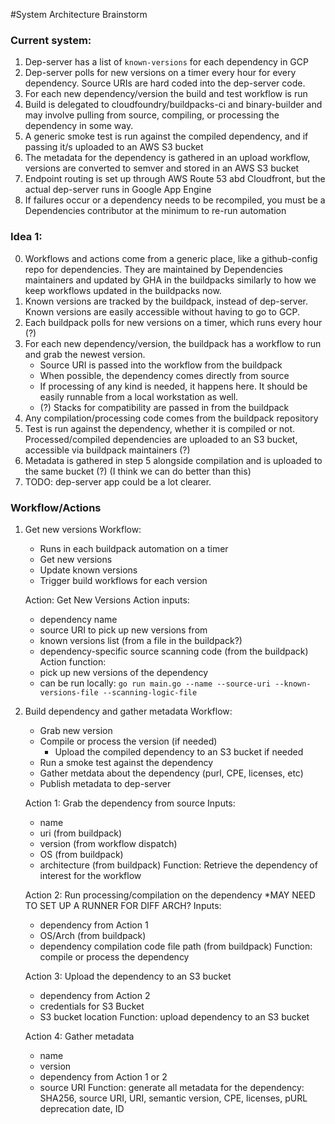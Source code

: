 #System Architecture Brainstorm

### Current system:
1. Dep-server has a list of `known-versions` for each dependency in GCP
2. Dep-server polls for new versions on a timer every hour for every
   dependency. Source URIs are hard coded into the dep-server code.
3. For each new dependency/version the build and test workflow is run
4. Build is delegated to cloudfoundry/buildpacks-ci and binary-builder and may involve pulling
   from source, compiling, or processing the dependency in some way.
5. A generic smoke test is run against the compiled dependency, and if passing
   it/s uploaded to an AWS S3 bucket
6. The metadata for the dependency is gathered in an upload workflow, versions
   are converted to semver and stored in an AWS S3 bucket
7. Endpoint routing is set up through AWS Route 53 abd Cloudfront, but the
   actual dep-server runs in Google App Engine
8. If failures occur or a dependency needs to be recompiled, you must be a
   Dependencies contributor at the minimum to re-run automation

### Idea 1:
0. Workflows and actions come from a generic place, like a github-config repo
   for dependencies. They are maintained by Dependencies maintainers and
   updated by GHA in the buildpacks similarly to how we keep workflows updated
   in the buildpacks now.
1. Known versions are tracked by the buildpack, instead of dep-server. Known
   versions are easily accessible without having to go to GCP.
2. Each buildpack polls for new versions on a timer, which runs every hour (?)
3. For each new dependency/version, the buildpack has a workflow to run and grab the newest version.
   - Source URI is passed into the workflow from the buildpack
   - When possible, the dependency comes directly from source
   - If processing of any kind is needed, it happens here. It should be easily
     runnable from a local workstation as well.
   - (?) Stacks for compatibility are passed in from the buildpack
4. Any compilation/processing code comes from the buildpack repository
5. Test is run against the dependency, whether it is compiled or not.
   Processed/compiled dependencies are uploaded to an S3 bucket, accessible via buildpack maintainers (?)
6. Metadata is gathered in step 5 alongside compilation and is uploaded to the same bucket (?) (I think we can do better than this)
7. TODO: dep-server app could be a lot clearer.

### Workflow/Actions
1. Get new versions
   Workflow:
   * Runs in each buildpack automation on a timer
   * Get new versions
   * Update known versions
   * Trigger build workflows for each version
   
   Action: Get New Versions
   Action inputs:
   * dependency name
   * source URI to pick up new versions from
   * known versions list (from a file in the buildpack?)
   * dependency-specific source scanning code (from the buildpack)
   Action function:
   * pick up new versions of the dependency
   * can be run locally: `go run main.go --name --source-uri --known-versions-file --scanning-logic-file`

2. Build dependency and gather metadata
   Workflow:
   * Grab new version
   * Compile or process the version (if needed)
     * Upload the compiled dependency to an S3 bucket if needed
   * Run a smoke test against the dependency
   * Gather metdata about the dependency (purl, CPE, licenses, etc)
   * Publish metadata to dep-server

   Action 1: Grab the dependency from source
   Inputs:
   * name
   * uri (from buildpack)
   * version (from workflow dispatch)
   * OS (from buildpack)
   * architecture (from buildpack)
   Function: Retrieve the dependency of interest for the workflow

   Action 2: Run processing/compilation on the dependency 
   *MAY NEED TO SET UP A RUNNER FOR DIFF ARCH?
   Inputs:
   * dependency from Action 1
   * OS/Arch (from buildpack)
   * dependency compilation code file path (from buildpack)
   Function: compile or process the dependency

   Action 3: Upload the dependency to an S3 bucket
   * dependency from Action 2
   * credentials for S3 Bucket
   * S3 bucket location
   Function: upload dependency to an S3 bucket

   Action 4: Gather metadata
   * name
   * version
   * dependency from Action 1 or 2
   * source URI
   Function: generate all metadata for the dependency: SHA256, source URI, URI,
   semantic version, CPE, licenses, pURL deprecation date, ID
